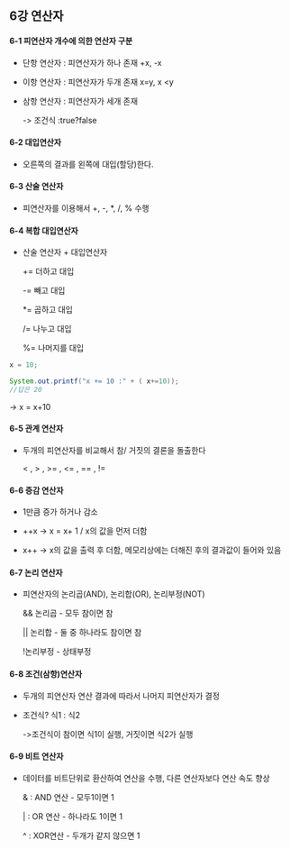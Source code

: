 ## 6강 연산자

#### 6-1 피연산자 개수에 의한 연산자 구분

+ 단항 연산자 : 피연산자가 하나 존재 +x, -x

+ 이항 연산자 : 피연산자가 두개 존재 x=y, x <y

+ 삼항 연산자 : 피연산자가 세개 존재 

    -> 조건식 :true?false





#### 6-2 대입연산자

+ 오른쪽의 결과를 왼쪽에 대입(할당)한다.





#### 6-3 산술 연산자

+ 피연산자를 이용해서 +, -, *, /, % 수행





#### 6-4 복합 대입연산자

+ 산술 연산자 + 대입연산자

  +=  더하고 대입

  -=   빼고 대입

  *=  곱하고 대입

  /=   나누고 대입

  %= 나머지를 대입

```java
x = 10;

System.out.printf("x += 10 :" + ( x+=10));
//답은 20
```

-> x = x+10





#### 6-5 관계 연산자

+ 두개의 피연산자를 비교해서 참/ 거짓의 결론을 돌출한다

  <  ,  > ,  >=  ,  <=  ,  ==  ,  !=





#### 6-6 증감 연산자

+ 1만큼 증가 하거나 감소

+ ++x -> x = x+ 1 / x의 값을 먼저 더함

+ x++ ->  x의 값을 출력 후 더함, 메모리상에는 더해진 후의 결과값이 들어와 있음





#### 6-7 논리 연산자

+ 피연산자의 논리곱(AND), 논리합(OR), 논리부정(NOT)

  && 논리곱 - 모두 참이면 참

  || 논리합 - 둘 중 하나라도 참이면 참

  !논리부정 - 상태부정





#### 6-8 조건(삼항)연산자

+ 두개의 피연산자 연산 결과에 따라서 나머지 피연산자가 결정

+ 조건식? 식1 : 식2

  ->조건식이 참이면 식1이 실행, 거짓이면 식2가 실행





#### 6-9 비트 연산자

+ 데이터를 비트단위로 환산하여 연산을 수행, 다른 연산자보다 연산 속도 향상

  & : AND 연산 - 모두1이면 1

  | : OR 연산 - 하나라도 1이면 1

  ^ : XOR연산 - 두개가 같지 않으면 1

